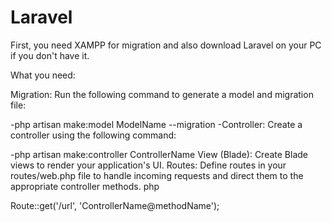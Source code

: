 <h1>Laravel</h1> <p>
  First, you need XAMPP for migration and also download Laravel on your PC if you don't have it.</p>
What you need:

Migration: Run the following command to generate a model and migration file:

-php artisan make:model ModelName --migration
-Controller: Create a controller using the following command:

-php artisan make:controller ControllerName
View (Blade): Create Blade views to render your application's UI.
Routes: Define routes in your routes/web.php file to handle incoming requests and direct them to the appropriate controller methods.
php

Route::get('/url', 'ControllerName@methodName');
